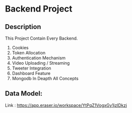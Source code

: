 # Backend Project

## Description
This Project Contain Every Backend.

1) Cookies
2) Token Allocation
3) Authentication Mechanism
4) Video Uploading / Streaming
5) Tweeter Integration
6) Dashboard Feature 
7) Mongodb In Deapth All Concepts

## Data Model:

Link : https://app.eraser.io/workspace/YtPqZ1VogxGy1jzIDkzj


